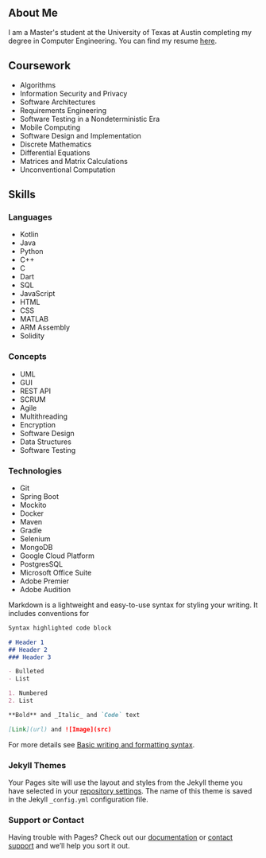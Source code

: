 ## About Me

I am a Master's student at the University of Texas at Austin completing my degree in Computer Engineering. You can find my resume [here](https://abelph.github.io/pdfs/resume.pdf).

## Coursework

- Algorithms
- Information Security and Privacy
- Software Architectures
- Requirements Engineering
- Software Testing in a Nondeterministic Era
- Mobile Computing
- Software Design and Implementation
- Discrete Mathematics
- Differential Equations
- Matrices and Matrix Calculations
- Unconventional Computation

## Skills

### Languages

- Kotlin
- Java
- Python
- C++
- C
- Dart
- SQL
- JavaScript
- HTML
- CSS
- MATLAB
- ARM Assembly
- Solidity

### Concepts

- UML
- GUI
- REST API
- SCRUM
- Agile
- Multithreading
- Encryption
- Software Design
- Data Structures
- Software Testing

### Technologies

- Git
- Spring Boot
- Mockito
- Docker
- Maven
- Gradle
- Selenium
- MongoDB
- Google Cloud Platform
- PostgresSQL
- Microsoft Office Suite
- Adobe Premier
- Adobe Audition

Markdown is a lightweight and easy-to-use syntax for styling your writing. It includes conventions for

```markdown
Syntax highlighted code block

# Header 1
## Header 2
### Header 3

- Bulleted
- List

1. Numbered
2. List

**Bold** and _Italic_ and `Code` text

[Link](url) and ![Image](src)
```

For more details see [Basic writing and formatting syntax](https://docs.github.com/en/github/writing-on-github/getting-started-with-writing-and-formatting-on-github/basic-writing-and-formatting-syntax).

### Jekyll Themes

Your Pages site will use the layout and styles from the Jekyll theme you have selected in your [repository settings](https://github.com/abelph/abelph.github.io/settings/pages). The name of this theme is saved in the Jekyll `_config.yml` configuration file.

### Support or Contact

Having trouble with Pages? Check out our [documentation](https://docs.github.com/categories/github-pages-basics/) or [contact support](https://support.github.com/contact) and we’ll help you sort it out.
